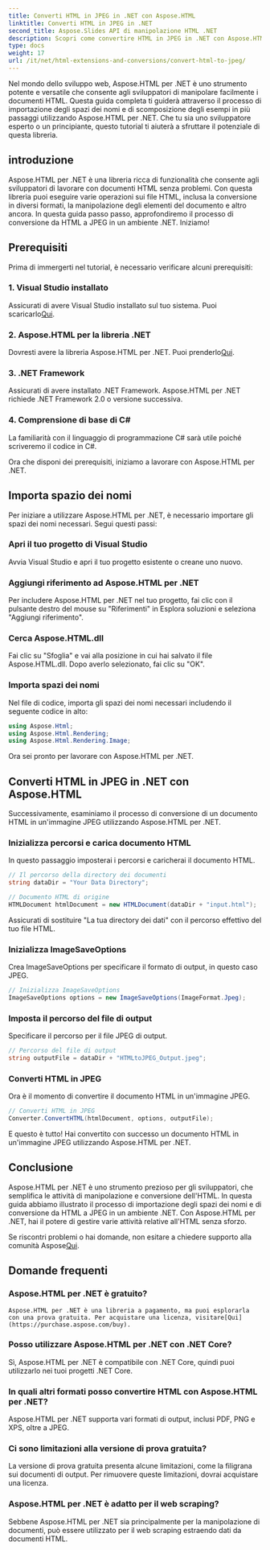 ```yaml
---
title: Converti HTML in JPEG in .NET con Aspose.HTML
linktitle: Converti HTML in JPEG in .NET
second_title: Aspose.Slides API di manipolazione HTML .NET
description: Scopri come convertire HTML in JPEG in .NET con Aspose.HTML per .NET. Una guida passo passo per sfruttare la potenza di Aspose.HTML per .NET.
type: docs
weight: 17
url: /it/net/html-extensions-and-conversions/convert-html-to-jpeg/
---
```


Nel mondo dello sviluppo web, Aspose.HTML per .NET è uno strumento potente e versatile che consente agli sviluppatori di manipolare facilmente i documenti HTML. Questa guida completa ti guiderà attraverso il processo di importazione degli spazi dei nomi e di scomposizione degli esempi in più passaggi utilizzando Aspose.HTML per .NET. Che tu sia uno sviluppatore esperto o un principiante, questo tutorial ti aiuterà a sfruttare il potenziale di questa libreria.

## introduzione

Aspose.HTML per .NET è una libreria ricca di funzionalità che consente agli sviluppatori di lavorare con documenti HTML senza problemi. Con questa libreria puoi eseguire varie operazioni sui file HTML, inclusa la conversione in diversi formati, la manipolazione degli elementi del documento e altro ancora. In questa guida passo passo, approfondiremo il processo di conversione da HTML a JPEG in un ambiente .NET. Iniziamo!

## Prerequisiti

Prima di immergerti nel tutorial, è necessario verificare alcuni prerequisiti:

### 1. Visual Studio installato
 Assicurati di avere Visual Studio installato sul tuo sistema. Puoi scaricarlo[Qui](https://visualstudio.microsoft.com/downloads/).

### 2. Aspose.HTML per la libreria .NET
 Dovresti avere la libreria Aspose.HTML per .NET. Puoi prenderlo[Qui](https://releases.aspose.com/html/net/).

### 3. .NET Framework
Assicurati di avere installato .NET Framework. Aspose.HTML per .NET richiede .NET Framework 2.0 o versione successiva.

### 4. Comprensione di base di C#
La familiarità con il linguaggio di programmazione C# sarà utile poiché scriveremo il codice in C#.

Ora che disponi dei prerequisiti, iniziamo a lavorare con Aspose.HTML per .NET.

## Importa spazio dei nomi

Per iniziare a utilizzare Aspose.HTML per .NET, è necessario importare gli spazi dei nomi necessari. Segui questi passi:

### Apri il tuo progetto di Visual Studio

Avvia Visual Studio e apri il tuo progetto esistente o creane uno nuovo.

### Aggiungi riferimento ad Aspose.HTML per .NET

Per includere Aspose.HTML per .NET nel tuo progetto, fai clic con il pulsante destro del mouse su "Riferimenti" in Esplora soluzioni e seleziona "Aggiungi riferimento".

### Cerca Aspose.HTML.dll

Fai clic su "Sfoglia" e vai alla posizione in cui hai salvato il file Aspose.HTML.dll. Dopo averlo selezionato, fai clic su "OK".

### Importa spazi dei nomi

Nel file di codice, importa gli spazi dei nomi necessari includendo il seguente codice in alto:

```csharp
using Aspose.Html;
using Aspose.Html.Rendering;
using Aspose.Html.Rendering.Image;
```

Ora sei pronto per lavorare con Aspose.HTML per .NET.

## Converti HTML in JPEG in .NET con Aspose.HTML

Successivamente, esaminiamo il processo di conversione di un documento HTML in un'immagine JPEG utilizzando Aspose.HTML per .NET.

### Inizializza percorsi e carica documento HTML

In questo passaggio imposterai i percorsi e caricherai il documento HTML.

```csharp
// Il percorso della directory dei documenti
string dataDir = "Your Data Directory";

// Documento HTML di origine
HTMLDocument htmlDocument = new HTMLDocument(dataDir + "input.html");
```

Assicurati di sostituire "La tua directory dei dati" con il percorso effettivo del tuo file HTML.

### Inizializza ImageSaveOptions

Crea ImageSaveOptions per specificare il formato di output, in questo caso JPEG.

```csharp
// Inizializza ImageSaveOptions
ImageSaveOptions options = new ImageSaveOptions(ImageFormat.Jpeg);
```

### Imposta il percorso del file di output

Specificare il percorso per il file JPEG di output.

```csharp
// Percorso del file di output
string outputFile = dataDir + "HTMLtoJPEG_Output.jpeg";
```

### Converti HTML in JPEG

Ora è il momento di convertire il documento HTML in un'immagine JPEG.

```csharp
// Converti HTML in JPEG
Converter.ConvertHTML(htmlDocument, options, outputFile);
```

E questo è tutto! Hai convertito con successo un documento HTML in un'immagine JPEG utilizzando Aspose.HTML per .NET.

## Conclusione

Aspose.HTML per .NET è uno strumento prezioso per gli sviluppatori, che semplifica le attività di manipolazione e conversione dell'HTML. In questa guida abbiamo illustrato il processo di importazione degli spazi dei nomi e di conversione da HTML a JPEG in un ambiente .NET. Con Aspose.HTML per .NET, hai il potere di gestire varie attività relative all'HTML senza sforzo.

 Se riscontri problemi o hai domande, non esitare a chiedere supporto alla comunità Aspose[Qui](https://forum.aspose.com/).

## Domande frequenti

### Aspose.HTML per .NET è gratuito?
    Aspose.HTML per .NET è una libreria a pagamento, ma puoi esplorarla con una prova gratuita. Per acquistare una licenza, visitare[Qui](https://purchase.aspose.com/buy).

### Posso utilizzare Aspose.HTML per .NET con .NET Core?
   Sì, Aspose.HTML per .NET è compatibile con .NET Core, quindi puoi utilizzarlo nei tuoi progetti .NET Core.

### In quali altri formati posso convertire HTML con Aspose.HTML per .NET?
   Aspose.HTML per .NET supporta vari formati di output, inclusi PDF, PNG e XPS, oltre a JPEG.

### Ci sono limitazioni alla versione di prova gratuita?
   La versione di prova gratuita presenta alcune limitazioni, come la filigrana sui documenti di output. Per rimuovere queste limitazioni, dovrai acquistare una licenza.

### Aspose.HTML per .NET è adatto per il web scraping?
   Sebbene Aspose.HTML per .NET sia principalmente per la manipolazione di documenti, può essere utilizzato per il web scraping estraendo dati da documenti HTML.